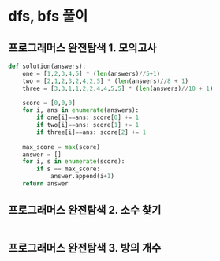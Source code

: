 # dfs, bfs 풀이

## 프로그래머스 완전탐색 1. 모의고사


```python
def solution(answers):
    one = [1,2,3,4,5] * (len(answers)//5+1)
    two = [2,1,2,3,2,4,2,5] * (len(answers)//8 + 1)
    three = [3,3,1,1,2,2,4,4,5,5] * (len(answers)//10 + 1)
    
    score = [0,0,0]
    for i, ans in enumerate(answers):
        if one[i]==ans: score[0] += 1
        if two[i]==ans: score[1] += 1
        if three[i]==ans: score[2] += 1
    
    max_score = max(score)
    answer = []
    for i, s in enumerate(score):
        if s == max_score:
            answer.append(i+1)
    return answer
```

## 프로그래머스 완전탐색 2. 소수 찾기


```python

```

## 프로그래머스 완전탐색 3. 방의 개수

